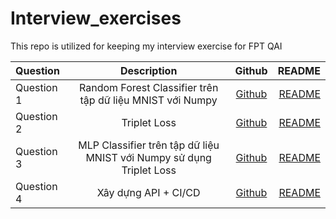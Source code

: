 # Interview_exercises
This repo is utilized for keeping my interview exercise for FPT QAI

| Question   | Description  | Github |README|
| :----------|:-----------------:| :-----:|-----:|
| Question 1 | Random Forest Classifier trên tập dữ liệu MNIST với Numpy| [Github](https://github.com/Voltz-T-Men/Interview_exercise/Question_1) |[README](https://github.com/README.md)|
| Question 2 | Triplet Loss     |   [Github](https://github.com/Question_2) |[README](https://github.com/README.md)|
| Question 3 | MLP Classifier trên tập dữ liệu MNIST với Numpy sử dụng Triplet Loss |   [Github](https://github.com/Question_3) |[README](https://github.com/nvsthinh/README.md)|
| Question 4 | Xây dựng API + CI/CD |   [Github](https://github.com) |[README](https://github.com/README.md)|

